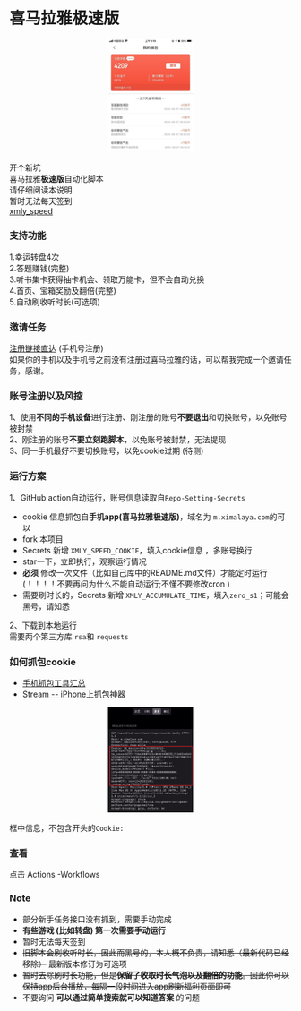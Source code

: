 # 喜马拉雅极速版  

 
<p align="center">
  <img src="xmly_speed.jpg" alt="喜马拉雅极速版收益" width='30%' height='30%'/>

</p>

开个新坑    
喜马拉雅**极速版**自动化脚本    
请仔细阅读本说明     
暂时无法每天签到    
 [xmly_speed](xmly_speed.py)    
 
### 支持功能
1.幸运转盘4次  
2.答题赚钱(完整)  
3.听书集卡获得抽卡机会、领取万能卡，但不会自动兑换  
4.首页、宝箱奖励及翻倍(完整)  
5.自动刷收听时长(可选项)



### 邀请任务
[注册链接直达](https://service-6q5z0csv-1301215769.bj.apigw.tencentcs.com/release/xmly1) (手机号注册)  
如果你的手机以及手机号之前没有注册过喜马拉雅的话，可以帮我完成一个邀请任务，感谢。

### 账号注册以及风控
1、使用**不同的手机设备**进行注册、刚注册的账号**不要退出**和切换账号，以免账号被封禁  
2、刚注册的账号**不要立刻跑脚本**，以免账号被封禁，无法提现  
3、同一手机最好不要切换账号，以免cookie过期 (待测) 

### 运行方案

1、GitHub action自动运行，账号信息读取自`Repo-Setting-Secrets`  

- cookie 信息抓包自**手机app(喜马拉雅极速版)**，域名为 `m.ximalaya.com`的可以
- fork 本项目
- Secrets 新增 `XMLY_SPEED_COOKIE`，填入cookie信息 ，多账号换行
- star一下，立即执行，观察运行情况
-  **必须**  修改一次文件（比如自己库中的README.md文件）才能定时运行   (！！！！不要再问为什么不能自动运行;不懂不要修改cron )  
- 需要刷时长的，Secrets 新增 `XMLY_ACCUMULATE_TIME`，填入`zero_s1`；可能会黑号，请知悉

2、下载到本地运行   
   需要两个第三方库 `rsa`和 `requests`  
 
### 如何抓包cookie
- [手机抓包工具汇总](https://blog.zengrong.net/post/capture-package-on-phone/)
- [Stream -- iPhone上抓包神器](https://blog.csdn.net/heqiang2015/article/details/84023327)

<p align="center">
  <img src="抓包.png" alt="抓包" width='30%' height='30%'/>
  
</p>  

框中信息，不包含开头的`Cookie: `

### 查看

点击 Actions -Workflows

### Note
- 部分新手任务接口没有抓到，需要手动完成  
- **有些游戏 (比如转盘) 第一次需要手动运行**
- 暂时无法每天签到
- ~~旧脚本会刷收听时长，因此而黑号的，本人概不负责，请知悉（最新代码已经移除）~~ 最新版本修订为可选项
- ~~暂时去除刷时长功能，但是**保留了收取时长气泡以及翻倍的功能**。因此你可以保持app后台播放，每隔一段时间进入app刷新福利页面即可~~
- 不要询问 **可以通过简单搜索就可以知道答案** 的问题
